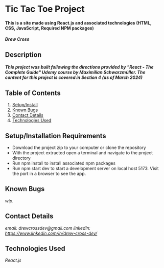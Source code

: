 # Tic Tac Toe Project

#### This is a site made using React.js and associated technologies (HTML, CSS, JavaScript, Required NPM packages)

#### _Drew Cross_

## Description

#### _This project was built following the directions provided by "React - The Complete Guide" Udemy course by Maximilian Schwarzmüller. The content for this project is covered in Section 4 (as of March 2024)_

## Table of Contents

1. [Setup/Install](#setup/install)
2. [Known Bugs](#bugs)
3. [Contact Details](#contact)
4. [Technologies Used](#tech)

## Setup/Installation Requirements <a name="setup/install"></a>

- Download the project zip to your computer or clone the repository
- With the project extracted open a terminal and navigate to the project directory
- Run npm install to install associated npm packages
- Run npm start dev to start a development server on local host 5173. Visit the port in a browser to see the app.

## Known Bugs <a name="bugs"></a>

_wip._

## Contact Details <a name="contact"></a>

_email: drewcrossdev@gmail.com_
_linkedIn: https://www.linkedin.com/in/drew-cross-dev/_

## Technologies Used <a name="tech"></a>

_React.js_


